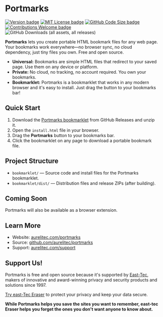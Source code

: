 # Portmarks

[![Version badge](https://img.shields.io/github/v/tag/aurelitec/Portmarks?color=forestgreen&label=version)](https://github.com/aurelitec/Portmarks/releases)
[![MIT License badge](https://img.shields.io/github/license/aurelitec/Portmarks?color=9c0000)](LICENSE)
[![GitHub Code Size badge](https://img.shields.io/github/languages/code-size/aurelitec/Portmarks)](https://github.com/aurelitec/Portmarks)
[![Contributions Welcome badge](https://img.shields.io/badge/contributions-welcome-cornflowerblue)](#Contributing)
![GitHub Downloads (all assets, all releases)](https://img.shields.io/github/downloads/aurelitec/Portmarks/total)

**Portmarks** lets you create portable HTML bookmark files for any web page. Your bookmarks work everywhere—no browser sync, no cloud dependency, just tiny files you own. Free and open source.

- **Universal:** Bookmarks are simple HTML files that redirect to your saved page. Use them on any device or platform.
- **Private:** No cloud, no tracking, no account required. You own your bookmarks.
- **Bookmarklet:** Portmarks is a bookmarklet that works in any modern browser and it's easy to install. Just drag the button to your bookmarks bar!

## Quick Start

1. Download the [Portmarks bookmarklet](https://github.com/aurelitec/portmarks/releases) from GitHub Releases and unzip it.
2. Open the `install.html` file in your browser.
3. Drag the **Portmarks** button to your bookmarks bar.
4. Click the bookmarklet on any page to download a portable bookmark file.

## Project Structure

- `bookmarklet/` — Source code and install files for the Portmarks bookmarklet.
- `bookmarklet/dist/` — Distribution files and release ZIPs (after building).

## Coming Soon

Portmarks will also be available as a browser extension.

## Learn More

- Website: [aurelitec.com/portmarks](https://www.aurelitec.com/portmarks/)
- Source: [github.com/aurelitec/portmarks](https://github.com/aurelitec/portmarks)
- Support: [aurelitec.com/support](https://www.aurelitec.com/support/)

## Support Us!

Portmarks is free and open source because it's supported by [East-Tec](https://www.east-tec.com/), makers of innovative and award-winning privacy and security products and solutions since 1997.

[Try east-Tec Eraser](https://www.east-tec.com/eraser/) to protect your privacy and keep your data secure.

**While Portmarks helps you save the sites you want to remember, east-tec Eraser helps you forget the ones you don't want anyone to know about.**
